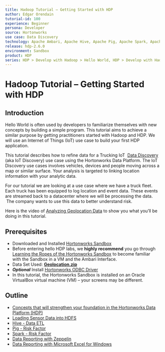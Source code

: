 ```yaml
---
title: Hadoop Tutorial – Getting Started with HDP
author: Edgar Orendain
tutorial-id: 100
experience: Beginner
persona: Developer
source: Hortonworks
use case: Data Discovery
technology: Apache Ambari, Apache Hive, Apache Pig, Apache Spark, Apache Zeppelin
release: hdp-2.6.0
environment: Sandbox
product: HDP
series: HDP > Develop with Hadoop > Hello World, HDP > Develop with Hadoop > Apache Hive
---
```


# Hadoop Tutorial – Getting Started with HDP

## Introduction

Hello World is often used by developers to familiarize themselves with new concepts by building a simple program. This tutorial aims to achieve a similar purpose by getting practitioners started with Hadoop and HDP. We will use an Internet of Things (IoT) use case to build your first HDP application.

This tutorial describes how to refine data for a Trucking IoT  [Data Discovery](https://hortonworks.com/solutions/advanced-analytic-apps/#data-discovery) (aka IoT Discovery) use case using the Hortonworks Data Platform. The IoT Discovery use cases involves vehicles, devices and people moving across a map or similar surface. Your analysis is targeted to linking location information with your analytic data.

For our tutorial we are looking at a use case where we have a truck fleet. Each truck has been equipped to log location and event data. These events are streamed back to a datacenter where we will be processing the data.  The company wants to use this data to better understand risk.

Here is the video of [Analyzing Geolocation Data](http://youtu.be/n8fdYHoEEAM) to show you what you’ll be doing in this tutorial.

## Prerequisites

-   Downloaded and Installed [Hortonworks Sandbox](https://hortonworks.com/downloads/#sandbox)
-   Before entering hello HDP labs, we **highly recommend** you go through [Learning the Ropes of the Hortonworks Sandbox](https://hortonworks.com/tutorial/learning-the-ropes-of-the-hortonworks-sandbox/) to become familiar with the Sandbox in a VM and the Ambari Interface.
-   Data Set Used: [**Geolocation.zip**](https://app.box.com/HadoopCrashCourseData)
-   ***Optional*** Install [Hortonworks ODBC Driver](http://hortonworks.com/downloads/#addons)
-   In this tutorial, the Hortonworks Sandbox is installed on an Oracle VirtualBox virtual machine (VM) – your screens may be different.

## Outline

-   [Concepts that will strengthen your foundation in the Hortonworks Data Platform (HDP)](https://hortonworks.com/tutorial/hadoop-tutorial-getting-started-with-hdp/section/1/)
-   [Loading Sensor Data into HDFS](https://hortonworks.com/tutorial/hadoop-tutorial-getting-started-with-hdp/section/2/)
-   [Hive - Data ETL](https://hortonworks.com/tutorial/hadoop-tutorial-getting-started-with-hdp/section/3/)
-   [Pig - Risk Factor](https://hortonworks.com/tutorial/hadoop-tutorial-getting-started-with-hdp/section/4/)
-   [Spark - Risk Factor](https://hortonworks.com/tutorial/hadoop-tutorial-getting-started-with-hdp/section/5/)
-   [Data Reporting with Zeppelin](https://hortonworks.com/tutorial/hadoop-tutorial-getting-started-with-hdp/section/6/)
-   [Data Reporting with Microsoft Excel for Windows](https://hortonworks.com/tutorial/hadoop-tutorial-getting-started-with-hdp/section/7/)
